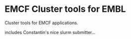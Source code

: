 # EMCF Cluster tools for EMBL

Cluster tools for EMCF applications.

includes Constantin's nice slurm submitter...
